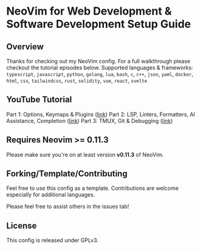 # NeoVim for Web Development & Software Development Setup Guide

## Overview

Thanks for checking out my NeoVim config. For a full walkthrough please checkout the tutorial episodes below. Supported languages & frameworks:
`typescript`, `javascript`, `python`, `golang`, `lua`, `bash`, `c`, `c++`, `json`, `yaml`, `docker`, `html`, `css`, `tailwindcss`, `rust`, `solidity`, `vue`, `react`, `svelte`

## YouTube Tutorial

Part 1: Options, Keymaps & Plugins ([link](https://youtu.be/cdAMq2KcF4w))
Part 2: LSP, Linters, Formatters, AI Assistance, Completion ([link](https://youtu.be/qp1OcolI6x0))
Part 3: TMUX, Git & Debugging ([link](https://youtu.be/JN4Zbs0ypwM))

## Requires Neovim >= 0.11.3

Please make sure you're on at least version **v0.11.3** of NeoVim.

## Forking/Template/Contributing

Feel free to use this config as a template. Contributions are welcome especially for additional languages.

Please feel free to assist others in the issues tab!

## License

This config is released under GPLv3.
